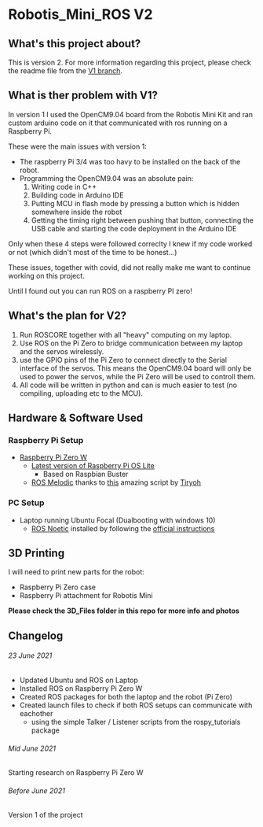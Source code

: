 # Robotis_Mini_ROS V2

## What's this project about?
This is version 2. For more information regarding this project, please check the readme file from the [V1 branch](https://github.com/Benoit-LdL/Robotis_Mini_ROS/tree/V1).

## What is ther problem with V1?
In version 1 I used the OpenCM9.04 board from the Robotis Mini Kit and ran custom arduino code on it that communicated with ros running on a Raspberry Pi.

These were the main issues with version 1:
* The raspberry Pi 3/4 was too havy to be installed on the back of the robot.
* Programming the OpenCM9.04 was an absolute pain:
	1) Writing code in C++
	2) Building code in Arduino IDE
	3) Putting MCU in flash mode by pressing a button which is hidden somewhere inside the robot
	4) Getting the timing right between pushing that button, connecting the USB cable and starting the code deployment in the Arduino IDE

Only when these 4 steps were followed correclty I knew if my code worked or not (which didn't most of the time to be honest...)

These issues, together with covid, did not really make me want to continue working on this project.

Until I found out you can run ROS on a raspberry PI zero!

## What's the plan for V2?
1) Run ROSCORE together with all "heavy" computing on my laptop.
2) Use ROS on the Pi Zero to bridge communication between my laptop and the servos wirelessly.
3) use the GPIO pins of the Pi Zero to connect directly to the Serial interface of the servos. This means the OpenCM9.04 board will only be used to power the servos, while the Pi Zero will be used to controll them.
4) All code will be written in python and can is much easier to test (no compiling, uploading etc to the MCU).

## Hardware & Software Used

### Raspberry Pi Setup
* [Raspberry Pi Zero W](https://www.raspberrypi.org/products/raspberry-pi-zero-w/) 
	* [Latest version of Raspberry Pi OS Lite](https://www.raspberrypi.org/software/)
		* Based on Raspbian Buster
	* [ROS Melodic](http://wiki.ros.org/melodic) thanks to [this](https://gist.github.com/Tiryoh/76be0ac467c09667ca51b5f8d9f4b3bc) amazing script by [Tiryoh](https://github.com/Tiryoh)

### PC Setup
* Laptop running Ubuntu Focal (Dualbooting with windows 10)
	* [ROS Noetic](http://wiki.ros.org/noetic) installed by following the [official instructions](http://wiki.ros.org/noetic/Installation/Ubuntu)


## 3D Printing
I will need to print new parts for the robot:

* Raspberry Pi Zero case
* Raspberry Pi attachment for Robotis Mini

**Please check the 3D_Files folder in this repo for more info and photos**

## Changelog

###### 23 June 2021
* Updated Ubuntu and ROS on Laptop
* Installed ROS on Raspberry Pi Zero W
* Created ROS packages for both the laptop and the robot (Pi Zero)
* Created launch files to check if both ROS setups can communicate with eachother
	* using the simple Talker / Listener scripts from the rospy_tutorials package

###### Mid June 2021
Starting research on Raspberry Pi Zero W

###### Before June 2021
Version 1 of the project